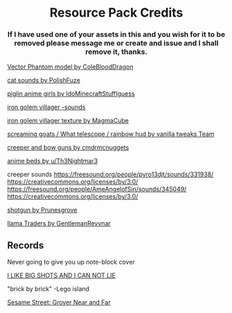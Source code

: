 <h1 align="center"> Resource Pack Credits </h1>
<h3 align="center">If I have used one of your assets in this and you wish for it to be removed please message me or create and issue and I shall remove it, thanks.</h3>

[Vector Phantom model by ColeBloodDragon](https://www.planetminecraft.com/texture-pack/optifine-get-vectored-oh-yeah/)

[cat sounds by PolishFuze](https://www.planetminecraft.com/texture-pack/nya-change-your-cats-into-catgirls-sounds/)

[piglin anime girls by IdoMinecraftStuffIguess](https://www.planetminecraft.com/texture-pack/piglin-anime-girls-optifine-required/)

[iron golem villager -sounds](https://www.youtube.com/watch?v=yG_Y52bK6Ec)

[iron golem villager texture by MagmaCube](https://www.planetminecraft.com/texture-pack/ripped-villagers-iron-golems/)

[screaming goats / What telescope / rainbow hud by vanilla tweaks Team](https://vanillatweaks.net/picker/resource-packs/)

[creeper and bow guns by cmdrmcnuggets](https://www.curseforge.com/minecraft/texture-packs/player-mob-models)

[anime beds by u/Th3Nightmar3](https://www.reddit.com/r/Animemes/comments/cdd81x/im_making_a_minecraft_resource_pack_where_all_the/)


creeper sounds
https://freesound.org/people/pyro13djt/sounds/331938/ https://creativecommons.org/licenses/by/3.0/
https://freesound.org/people/AmeAngelofSin/sounds/345049/ https://creativecommons.org/licenses/by/3.0/

[shotgun by Prunesgrove](https://www.planetminecraft.com/texture-pack/pg-s-pump-action-shotgun/download/file/14613468/)

[llama Traders by GentlemanRevvnar](https://www.planetminecraft.com/texture-pack/literally-wandering-llama-trader/)


## Records
Never going to give you up note-block cover

[I LIKE BIG SHOTS AND I CAN NOT LIE](https://soundcloud.com/ditzyflama/i-like-big-shots-and-i-cannot-lie)

"brick by brick" -Lego island

[Sesame Street: Grover Near and Far](https://youtu.be/E9IuXEwpU7U)
